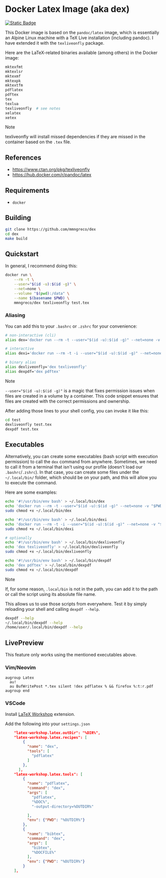 # Docker Latex Image (aka dex)


[![Static Badge](https://img.shields.io/badge/docker-hub-blue?style=flat-square)](https://hub.docker.com/r/mmngreco/dex)


This Docker image is based on the `pandoc/latex` image, which is essentially an
Alpine Linux machine with a TeX Live installation (including pandoc). I have
extended it with the `texliveonfly` package.

Here are the LaTeX-related binaries available (among others) in the Docker
image:

```sh
mktexfmt
mktexlsr
mktexmf
mktexpk
mktextfm
pdflatex
pdftex
tex
texlua
texliveonfly  # see notes
xelatex
xetex
```


> [!NOTE]
>
> texliveonfly will install missed dependencies if they are missed in the
> container based on the `.tex` file.

## References

- https://www.ctan.org/pkg/texliveonfly
- https://hub.docker.com/r/pandoc/latex

## Requirements

- `docker`


## Building

```sh
git clone https://github.com/mmngreco/dex
cd dex
make build
```

## Quickstart

In general, I recommend doing this:

```sh
docker run \
    --rm -t \
    --user="$(id -u):$(id -g)" \
    --net=none \
    --volume "$(pwd):/data" \
    --name $(basename $PWD) \
    mmngreco/dex texliveonfly test.tex
```


### Aliasing

You can add this to your `.bashrc` or `.zshrc` for your convenience:

```bash
# non-interactive (cli)
alias dex='docker run --rm -t --user="$(id -u):$(id -g)" --net=none -v "$PWD:$PWD" -w $PWD mmngreco/dex'

# interactive
alias dexi='docker run --rm -t -i --user="$(id -u):$(id -g)" --net=none -v "$PWD:$PWD" -w $PWD mmngreco/dex'

# binary alias
alias dexliveonfly='dex texliveonfly'
alias dexpdf='dex pdftex'
```

> [!NOTE]
>
> `--user="$(id -u):$(id -g)"` is a magic that fixes permission issues when
> files are created in a volume by a container. This code snippet ensures that
> files are created with the correct permissions and ownership.

After adding those lines to your shell config, you can invoke it like this:

```sh
cd test
dexliveonfly test.tex
dexpdf test.tex
```

## Executables


Alternatively, you can create some executables (bash script with execution
permission) to call the `dex` command from anywhere. Sometimes, we need to call
it from a terminal that isn't using our profile (doesn't load our
`.bashrc`/`.zshrc`). In that case, you can create some files under the
`~/.local/bin/` folder, which should be on your path, and this will allow you
to execute the command.

Here are some examples:

```bash
echo '#!/usr/bin/env bash' > ~/.local/bin/dex
echo 'docker run --rm -t --user="$(id -u):$(id -g)" --net=none -v "$PWD:$PWD" -w $PWD mmngreco/dex $@' >> ~/.local/bin/dex
sudo chmod +x ~/.local/bin/dex

echo '#!/usr/bin/env bash' > ~/.local/bin/dexi
echo 'docker run --rm -t -i --user="$(id -u):$(id -g)" --net=none -v "$PWD:$PWD" -w $PWD mmngreco/dex $@' > ~/.local/bin/dexi
sudo chmod +x ~/.local/bin/dexi

# optionally
echo '#!/usr/bin/env bash' > ~/.local/bin/dexliveonfly
echo 'dex texliveonfly' > ~/.local/bin/dexliveonfly
sudo chmod +x ~/.local/bin/dexliveonfly

echo '#!/usr/bin/env bash' > ~/.local/bin/dexpdf
echo 'dex pdftex' > ~/.local/bin/dexpdf
sudo chmod +x ~/.local/bin/dexpdf
```


> [!NOTE]
>
> If, for some reason, `.local/bin` is not in the path, you can add it to the
> path or call the script using its absolute file name.

This allows us to use those scripts from everywhere. Test it by simply
reloading your shell and calling `dexpdf --help`.

```bash
dexpdf --help
~/.local/bin/dexpdf --help
/home/user/.local/bin/dexpdf --help
```
## LivePreview

This feature only works using the mentioned executables above.

### Vim/Neovim

```vimscript
augroup Latex
  au!
  au BufWritePost *.tex silent !dex pdflatex % && firefox %:t:r.pdf
augroup end
```


### VSCode

Install [LaTeX Workshop][vs-ext] extension.

Add the following into your `settings.json`

```json
    "latex-workshop.latex.outDir": "%DIR%",
    "latex-workshop.latex.recipes": [
        {
          "name": "dex",
          "tools": [
            "pdflatex"
          ]
        },
      ],
    "latex-workshop.latex.tools": [
        {
          "name": "pdflatex",
          "command": "dex",
          "args": [
            "pdflatex",
            "%DOC%",
            "-output-directory=%OUTDIR%"

          ],
          "env": {"PWD": "%OUTDIR%"}
        },
        {
          "name": "bibtex",
          "command": "dex",
          "args": [
            "bibtex",
            "%DOCFILE%"
          ],
          "env": {"PWD": "%OUTDIR%"}
        }
    ],
```

[vs-ext]: https://marketplace.visualstudio.com/items?itemName=James-Yu.latex-workshop
